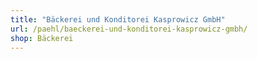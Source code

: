 ```yaml
---
title: "Bäckerei und Konditorei Kasprowicz GmbH"
url: /paehl/baeckerei-und-konditorei-kasprowicz-gmbh/
shop: Bäckerei
---
```

